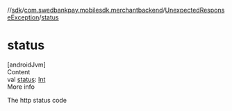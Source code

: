 //[sdk](../../../index.md)/[com.swedbankpay.mobilesdk.merchantbackend](../index.md)/[UnexpectedResponseException](index.md)/[status](status.md)



# status  
[androidJvm]  
Content  
val [status](status.md): [Int](https://kotlinlang.org/api/latest/jvm/stdlib/kotlin/-int/index.html)  
More info  


The http status code

  



